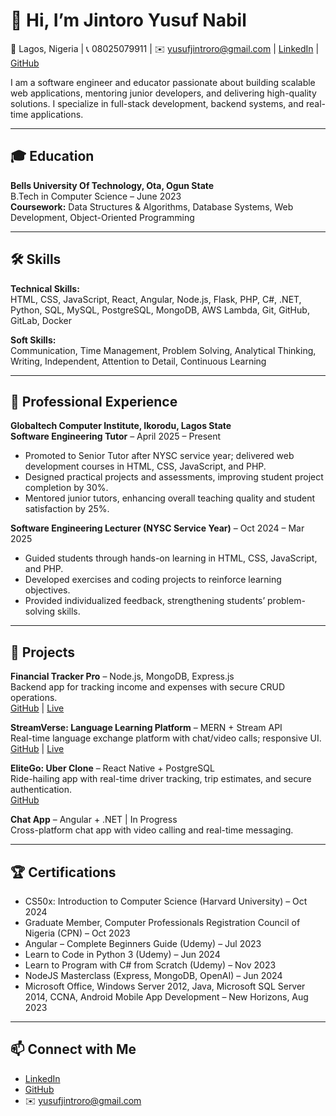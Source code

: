 # 👋 Hi, I’m Jintoro Yusuf Nabil  
📍 Lagos, Nigeria | 📞 08025079911 | ✉️ yusufjintroro@gmail.com | [LinkedIn]((http://www.linkedin.com/in/yusuf-jint-a06594211)) | [GitHub](https://github.com/NabilJint)

I am a software engineer and educator passionate about building scalable web applications, mentoring junior developers, and delivering high-quality solutions. I specialize in full-stack development, backend systems, and real-time applications.

---

## 🎓 Education

**Bells University Of Technology, Ota, Ogun State**  
B.Tech in Computer Science – June 2023  
**Coursework:** Data Structures & Algorithms, Database Systems, Web Development, Object-Oriented Programming

---

## 🛠️ Skills

**Technical Skills:**  
HTML, CSS, JavaScript, React, Angular, Node.js, Flask, PHP, C#, .NET, Python, SQL, MySQL, PostgreSQL, MongoDB, AWS Lambda, Git, GitHub, GitLab, Docker  

**Soft Skills:**  
Communication, Time Management, Problem Solving, Analytical Thinking, Writing, Independent, Attention to Detail, Continuous Learning  

---

## 💼 Professional Experience

**Globaltech Computer Institute, Ikorodu, Lagos State**  
**Software Engineering Tutor** – April 2025 – Present  
- Promoted to Senior Tutor after NYSC service year; delivered web development courses in HTML, CSS, JavaScript, and PHP.  
- Designed practical projects and assessments, improving student project completion by 30%.  
- Mentored junior tutors, enhancing overall teaching quality and student satisfaction by 25%.  

**Software Engineering Lecturer (NYSC Service Year)** – Oct 2024 – Mar 2025  
- Guided students through hands-on learning in HTML, CSS, JavaScript, and PHP.  
- Developed exercises and coding projects to reinforce learning objectives.  
- Provided individualized feedback, strengthening students’ problem-solving skills.  

---

## 📂 Projects

**Financial Tracker Pro** – Node.js, MongoDB, Express.js  
Backend app for tracking income and expenses with secure CRUD operations.  
[GitHub](https://github.com/NabilJint/expense_tracker_pro) | [Live](https://expense-tracker-pro-94hf.onrender.com)  

**StreamVerse: Language Learning Platform** – MERN + Stream API  
Real-time language exchange platform with chat/video calls; responsive UI.  
[GitHub](https://github.com/NabilJint/stream-verse) | [Live](https://stream-verse.onrender.com)  

**EliteGo: Uber Clone** – React Native + PostgreSQL  
Ride-hailing app with real-time driver tracking, trip estimates, and secure authentication.  
[GitHub](https://github.com/NabilJint/eliteGo)  

**Chat App** – Angular + .NET | In Progress  
Cross-platform chat app with video calling and real-time messaging.  

---

## 🏆 Certifications

- CS50x: Introduction to Computer Science (Harvard University) – Oct 2024  
- Graduate Member, Computer Professionals Registration Council of Nigeria (CPN) – Oct 2023  
- Angular – Complete Beginners Guide (Udemy) – Jul 2023  
- Learn to Code in Python 3 (Udemy) – Jun 2024  
- Learn to Program with C# from Scratch (Udemy) – Nov 2023  
- NodeJS Masterclass (Express, MongoDB, OpenAI) – Jun 2024  
- Microsoft Office, Windows Server 2012, Java, Microsoft SQL Server 2014, CCNA, Android Mobile App Development – New Horizons, Aug 2023  

---

## 📫 Connect with Me

- [LinkedIn]((http://www.linkedin.com/in/yusuf-jint-a06594211))  
- [GitHub](https://github.com/NabilJint)  
- ✉️ yusufjintroro@gmail.com  
